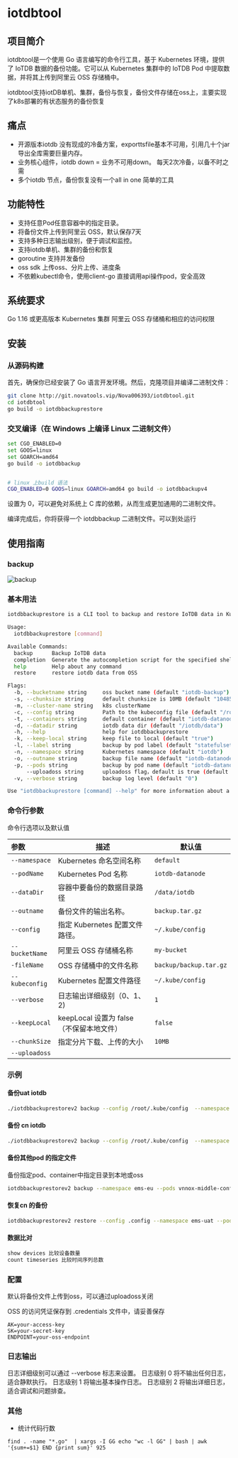 # iotdbtool
## 项目简介
iotdbtool是一个使用 Go 语言编写的命令行工具，基于 Kubernetes 环境，提供了 IoTDB 数据的备份功能。它可以从 Kubernetes 集群中的 IoTDB Pod 中提取数据，并将其上传到阿里云 OSS 存储桶中。

iotdbtool支持iotDB单机、集群，备份与恢复，备份文件存储在oss上，主要实现了k8s部署的有状态服务的备份恢复

## 痛点

- 开源版本iotdb 没有现成的冷备方案，exporttsfile基本不可用，引用几十个jar导出全库需要巨量内存。
- 业务核心组件，iotdb down = 业务不可用down。 每天2次冷备，以备不时之需
- 多个iotdb 节点，备份恢复没有一个all in one 简单的工具

## 功能特性

- 支持任意Pod任意容器中的指定目录。
- 将备份文件上传到阿里云 OSS，默认保存7天
- 支持多种日志输出级别，便于调试和监控。
- 支持iotdb单机、集群的备份和恢复
- goroutine 支持并发备份
- oss sdk 上传oss、分片上传、进度条
- 不依赖kubectl命令，使用client-go 直接调用api操作pod，安全高效

## 系统要求
Go 1.16 或更高版本
Kubernetes 集群
阿里云 OSS 存储桶和相应的访问权限
## 安装
### 从源码构建
首先，确保你已经安装了 Go 语言开发环境。然后，克隆项目并编译二进制文件：

```bash
git clone http://git.novatools.vip/Nova006393/iotdbtool.git
cd iotdbtool
go build -o iotdbbackuprestore
```

### 交叉编译（在 Windows 上编译 Linux 二进制文件）
```bash
set CGO_ENABLED=0
set GOOS=linux
set GOARCH=amd64
go build -o iotdbbackup


# linux 上build 语法
CGO_ENABLED=0 GOOS=linux GOARCH=amd64 go build -o iotdbbackupv4
```

 设置为 0，可以避免对系统上 C 库的依赖，从而生成更加通用的二进制文件。

编译完成后，你将获得一个 iotdbbackup 二进制文件。可以到处运行

## 使用指南
### backup
![backup](https://github.com/user-attachments/assets/79159306-1d41-4b94-9502-3b14a39484b9)

### 基本用法
```bash
iotdbbackuprestore is a CLI tool to backup and restore IoTDB data in Kubernetes.

Usage:
  iotdbbackuprestore [command]

Available Commands:
  backup      Backup IoTDB data
  completion  Generate the autocompletion script for the specified shell
  help        Help about any command
  restore     restore iotdb data from OSS

Flags:
  -b, --bucketname string     oss bucket name (default "iotdb-backup")
  -s, --chunksize string      default chunksize is 10MB (default "10485760")
  -m, --cluster-name string   k8s clusterName
  -c, --config string         Path to the kubeconfig file (default "/root/.kube/config")
  -t, --containers string     default container (default "iotdb-datanode")
  -d, --datadir string        iotdb data dir (default "/iotdb/data")
  -h, --help                  help for iotdbbackuprestore
  -k, --keep-local string     keep file to local (default "true")
  -l, --label string          backup by pod label (default "statefulset.kubernetes.io/pod-name=iotdb-datanode-0")
  -n, --namespace string      Kubernetes namespace (default "iotdb")
  -o, --outname string        backup file name (default "iotdb-datanode-back")
  -p, --pods string           backup by pod name (default "iotdb-datanode-0")
      --uploadoss string      uploadoss flag，default is true (default "yes")
  -v, --verbose string        backup log level (default "0")

Use "iotdbbackuprestore [command] --help" for more information about a command.

```

### 命令行参数

命令行选项以及默认值

| 参数 | 描述                             | 默认值                  |
|:-------------------|--------------------------------|------------------------|
| `--namespace` | Kubernetes 命名空间名称              | `default`              |
| `--podName`        | Kubernetes Pod 名称              | `iotdb-datanode`  |
| `--dataDir`        | 容器中要备份的数据目录路径                  | `/data/iotdb`          |
| `--outname` | 备份文件的输出名称。 | `backup.tar.gz`        |
| `--config  `       | 指定 Kubernetes 配置文件路径。          | `~/.kube/config`        |
| `--bucketName`     | 阿里云 OSS 存储桶名称                  | `my-bucket`            |
| `-fileName`        | OSS 存储桶中的文件名称                  | `backup/backup.tar.gz` |
| `--kubeconfig`     | Kubernetes 配置文件路径              | `~/.kube/config`       |
| `--verbose`        | 日志输出详细级别（0、1、2) | `1`                    |
| `--keepLocal` | keepLocal 设置为 false（不保留本地文件） | `false` |
| `--chunkSize` | 指定分片下载、上传的大小 | `10MB` |
| `--uploadoss` |  |  |



### 示例

#### 备份uat iotdb

```bash
./iotdbbackuprestorev2 backup --config /root/.kube/config  --namespace ems-uat --pods=iotdb-datanode-0 --bucketname iotdb-backup --datadir /iotdb/data/ --verbose 1 --outname emsuat
```



#### 备份 cn iotdb

```bash
./iotdbbackuprestorev2 backup --config /root/.kube/config  --namespace ems-plus-mapai --pods=iotdb-datanode-0,iotdb-datanode-1,iotdb-datanode-2 --bucketname iotdb-backup --datadir /iotdb/data/ --cluster-name emscn --uploadoss true
```



#### 备份其他pod 的指定文件

备份指定pod、container中指定目录到本地或oss

```bash
iotdbbackuprestorev2 backup --namespace ems-eu --pods vnnox-middle-configcenter-7459fcfb5b-6x8gz --datadir /tmp --containers vnnox-middle-configcenter --uploadoss true --bucketname iotdb-backup --keep-local false  --verbose 2
```

#### 恢复cn 的备份

```bash
iotdbbackuprestorev2 restore --config .config --namespace ems-uat --pods=iotdb-datanode-0 --bucketname iotdb-backup --verbose 2 --file emseu-workstaaa_iotdb-datanode-0_iotdb-datanode_20240822094200.tar.gz
```

#### 数据比对

```bash
show devices 比较设备数量
count timeseries 比较时间序列总数
```

### 配置

默认将备份文件上传到oss，可以通过uploadoss关闭

OSS 的访问凭证保存到 .credentials 文件中，请妥善保存

```b
AK=your-access-key
SK=your-secret-key
ENDPOINT=your-oss-endpoint
```

### 日志输出

日志详细级别可以通过 --verbose 标志来设置。
日志级别 0 将不输出任何日志，适合静默执行。
日志级别 1 将输出基本操作日志。
日志级别 2 将输出详细日志，适合调试和问题排查。
### 其他
- 统计代码行数

`find . -name "*.go"  | xargs -I GG echo "wc -l GG" | bash | awk '{sum+=$1} END {print sum}'
925`
